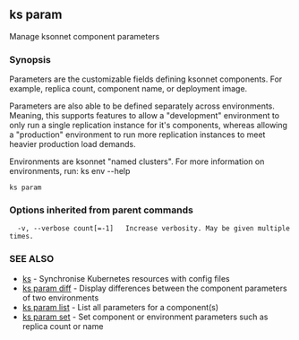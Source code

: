 ## ks param

Manage ksonnet component parameters

### Synopsis


Parameters are the customizable fields defining ksonnet components. For
example, replica count, component name, or deployment image.

Parameters are also able to be defined separately across environments. Meaning,
this supports features to allow a "development" environment to only run a
single replication instance for it's components, whereas allowing a "production"
environment to run more replication instances to meet heavier production load
demands.

Environments are ksonnet "named clusters". For more information on environments,
run:
  ks env --help


```
ks param
```

### Options inherited from parent commands

```
  -v, --verbose count[=-1]   Increase verbosity. May be given multiple times.
```

### SEE ALSO
* [ks](ks.md)	 - Synchronise Kubernetes resources with config files
* [ks param diff](ks_param_diff.md)	 - Display differences between the component parameters of two environments
* [ks param list](ks_param_list.md)	 - List all parameters for a component(s)
* [ks param set](ks_param_set.md)	 - Set component or environment parameters such as replica count or name


